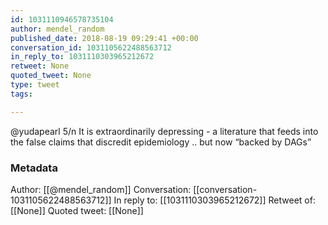 ```yaml
---
id: 1031110946578735104
author: mendel_random
published_date: 2018-08-19 09:29:41 +00:00
conversation_id: 1031105622488563712
in_reply_to: 1031110303965212672
retweet: None
quoted_tweet: None
type: tweet
tags:

---
```


@yudapearl 5/n It is extraordinarily depressing - a literature that feeds into the false claims that discredit epidemiology .. but now “backed by DAGs”

### Metadata

Author: [[@mendel_random]]
Conversation: [[conversation-1031105622488563712]]
In reply to: [[1031110303965212672]]
Retweet of: [[None]]
Quoted tweet: [[None]]
